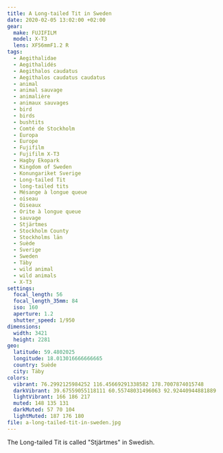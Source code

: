 ```yaml
---
title: A Long-tailed Tit in Sweden
date: 2020-02-05 13:02:00 +02:00
gear:
  make: FUJIFILM
  model: X-T3
  lens: XF56mmF1.2 R
tags:
  - Aegithalidae
  - Aegithalidés
  - Aegithalos caudatus
  - Aegithalos caudatus caudatus
  - animal
  - animal sauvage
  - animalière
  - animaux sauvages
  - bird
  - birds
  - bushtits
  - Comté de Stockholm
  - Europa
  - Europe
  - Fujifilm
  - Fujifilm X-T3
  - Hagby Ekopark
  - Kingdom of Sweden
  - Konungariket Sverige
  - Long-tailed Tit
  - long-tailed tits
  - Mésange à longue queue
  - oiseau
  - Oiseaux
  - Orite à longue queue
  - sauvage
  - Stjärtmes
  - Stockholm County
  - Stockholms län
  - Suède
  - Sverige
  - Sweden
  - Täby
  - wild animal
  - wild animals
  - X-T3
settings:
  focal_length: 56
  focal_length_35mm: 84
  iso: 160
  aperture: 1.2
  shutter_speed: 1/950
dimensions:
  width: 3421
  height: 2281
geo:
  latitude: 59.4802025
  longitude: 18.013016666666665
  country: Suède
  city: Täby
colors:
  vibrant: 76.2992125984252 116.45669291338582 178.7007874015748
  darkVibrant: 39.67559055118111 60.55748031496063 92.92440944881889
  lightVibrant: 166 186 217
  muted: 148 135 131
  darkMuted: 57 70 104
  lightMuted: 187 176 180
file: a-long-tailed-tit-in-sweden.jpg
---
```


The Long-tailed Tit is called "Stjärtmes" in Swedish.
